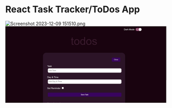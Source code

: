 # React Task Tracker/ToDos App 
![Screenshot 2023-12-09 151510.png](https://github.com/ilydglb/task-tracker/blob/main/Screenshot%202023-12-09%20151510.png)
![Screenshot 2024-01-16 151318.png](https://github.com/ilydglb/React-Task-Tracker/blob/main/Screenshot%202024-01-16%20151318.png)

